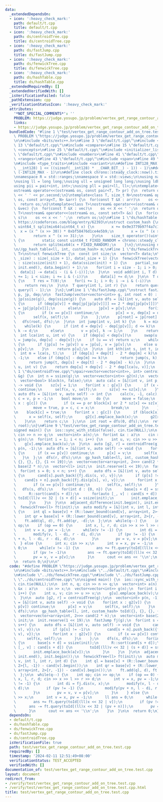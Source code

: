 ```yaml
---
data:
  _extendedDependsOn:
  - icon: ':heavy_check_mark:'
    path: default/t.cpp
    title: default/t.cpp
  - icon: ':heavy_check_mark:'
    path: ds/centroidTree.cpp
    title: ds/centroidTree.cpp
  - icon: ':heavy_check_mark:'
    path: ds/fastJump.cpp
    title: ds/fastJump.cpp
  - icon: ':heavy_check_mark:'
    path: ds/fenwickTree.cpp
    title: ds/fenwickTree.cpp
  - icon: ':heavy_check_mark:'
    path: ds/hashTable.cpp
    title: ds/hashTable.cpp
  _extendedRequiredBy: []
  _extendedVerifiedWith: []
  _isVerificationFailed: false
  _pathExtension: cpp
  _verificationStatusIcon: ':heavy_check_mark:'
  attributes:
    '*NOT_SPECIAL_COMMENTS*': ''
    PROBLEM: https://judge.yosupo.jp/problem/vertex_get_range_contour_add_on_tree
    links:
    - https://judge.yosupo.jp/problem/vertex_get_range_contour_add_on_tree
  bundledCode: "#line 1 \"test/vertex_get_range_contour_add_on_tree.test.cpp\"\n#define\
    \ PROBLEM \"https://judge.yosupo.jp/problem/vertex_get_range_contour_add_on_tree\"\
    \n\n#include <bits/extc++.h>\n#line 3 \"default/t.cpp\"\n#include <bit>\n#line\
    \ 13 \"default/t.cpp\"\n#include <compare>\n#line 15 \"default/t.cpp\"\n#include\
    \ <concepts>\n#line 25 \"default/t.cpp\"\n#include <initializer_list>\n#line 36\
    \ \"default/t.cpp\"\n#include <numbers>\n#line 41 \"default/t.cpp\"\n#include\
    \ <ranges>\n#line 43 \"default/t.cpp\"\n#include <span>\n#line 49 \"default/t.cpp\"\
    \n#include <type_traits>\n#include <variant>\n\n#define INT128_MAX (__int128)(((unsigned\
    \ __int128) 1 << ((sizeof(__int128) * __CHAR_BIT__) - 1)) - 1)\n#define INT128_MIN\
    \ (-INT128_MAX - 1)\n\n#define clock chrono::steady_clock::now().time_since_epoch().count()\n\
    \nnamespace R = std::ranges;\nnamespace V = std::views;\n\nusing namespace std;\n\
    \nusing ll = long long;\nusing ull = unsigned long long;\nusing ldb = long double;\n\
    using pii = pair<int, int>;\nusing pll = pair<ll, ll>;\n\ntemplate<class T>\n\
    ostream& operator<<(ostream& os, const pair<T, T> pr) {\n  return os << pr.first\
    \ << ' ' << pr.second;\n}\ntemplate<class T, size_t N>\nostream& operator<<(ostream&\
    \ os, const array<T, N> &arr) {\n  for(const T &X : arr)\n    os << X << ' ';\n\
    \  return os;\n}\ntemplate<class T>\nostream& operator<<(ostream& os, const vector<T>\
    \ &vec) {\n  for(const T &X : vec)\n    os << X << ' ';\n  return os;\n}\ntemplate<class\
    \ T>\nostream& operator<<(ostream& os, const set<T> &s) {\n  for(const T &x :\
    \ s)\n    os << x << ' ';\n  return os;\n}\n#line 1 \"ds/hashTable.cpp\"\n//source:\
    \ https://codeforces.com/blog/entry/62393\n\nstruct custom_hash {\n    static\
    \ uint64_t splitmix64(uint64_t x) {\n        x += 0x9e3779b97f4a7c15;\n      \
    \  x = (x ^ (x >> 30)) * 0xbf58476d1ce4e5b9;\n        x = (x ^ (x >> 27)) * 0x94d049bb133111eb;\n\
    \        return x ^ (x >> 31);\n    }\n\n    size_t operator()(uint64_t x) const\
    \ {\n        static const uint64_t FIXED_RANDOM = chrono::steady_clock::now().time_since_epoch().count();\n\
    \        return splitmix64(x + FIXED_RANDOM);\n    }\n};\n\nusing namespace __gnu_pbds;\n\
    \n//gp_hash_table<ll, int, custom_hash> m;\n#line 1 \"ds/fenwickTree.cpp\"\ntemplate<class\
    \ T>\nstruct fenwickTree {\n  const int size;\n  vector<T> data;\n\n  fenwickTree(int\
    \ _size) : size(_size + 1), data(_size + 1) {}\n  fenwickTree(vector<T> &init)\
    \ : size(ssize(init) + 1), data(ssize(init) + 1) {\n    partial_sum(init.begin(),\
    \ init.end(), data.begin() + 1);\n    for(int i = size - 1; i > 0; i--)\n    \
    \  data[i] -= data[i - (i & (-i))];\n  }\n\n  void add(int i, T d) {\n    for(i\
    \ += 1; i < size; i += i & (-i))\n      data[i] += d;\n  }\n\n  T query(int i)\
    \ {\n    T res = T(0);\n    for(i += 1; i > 0; i -= i & (-i))\n      res += data[i];\n\
    \    return res;\n  }\n\n  T query(int l, int r) {\n    return query(r - 1) -\
    \ query(l - 1);\n  }\n};\n#line 1 \"ds/fastJump.cpp\"\nstruct fastJump {\n  vector<int>\
    \ p, jp, dep;\n\n  fastJump(vector<vector<int>> g, int root = 0) : p(ssize(g)),\
    \ jp(ssize(g)), dep(ssize(g)) {\n    auto dfs = [&](int v, auto self) -> void\
    \ {\n      if (dep[p[v]] + dep[jp[jp[p[v]]]] == 2 * dep[jp[p[v]]])\n        jp[v]\
    \ = jp[jp[p[v]]];\n      else\n        jp[v] = p[v];\n\n      for(int x : g[v])\
    \ {\n        if (x == p[v]) continue;\n        p[x] = v, dep[x] = dep[v] + 1;\n\
    \        self(x, self);\n      }\n    };\n\n    p[root] = jp[root] = root;\n \
    \   dfs(root, dfs);\n  }\n\n  int jump(int v, int k) {\n    k = min(k, dep[v]);\n\
    \    while(k) {\n      if (int d = dep[v] - dep[jp[v]]; d <= k)\n        v = jp[v],\
    \ k -= d;\n      else\n        v = p[v], k -= 1;\n    }\n    return v;\n  }\n\n\
    \  int lca(int u, int v) {\n    if (dep[u] < dep[v])\n      swap(u, v);\n    u\
    \ = jump(u, dep[u] - dep[v]);\n    if (u == v) return u;\n    while(p[u] != p[v])\
    \ {\n      if (jp[u] != jp[v]) u = jp[u], v = jp[v];\n      else u = p[u], v =\
    \ p[v];\n    }\n    return p[u];\n  }\n\n  int kth(int s, int t, int k) {\n  \
    \  int m = lca(s, t);\n    if (dep[s] + dep[t] - 2 * dep[m] < k)\n      return\
    \ -1;\n    else if (dep[s] - dep[m] >= k)\n      return jump(s, k);\n    else\n\
    \      return jump(t, dep[s] + dep[t] - 2 * dep[m] - k);\n  }\n\n  int dis(int\
    \ u, int v) {\n    return dep[u] + dep[v] - 2 * dep[lca(u, v)];\n  }\n};\n#line\
    \ 1 \"ds/centroidTree.cpp\"\npair<vector<vector<int>>, int> centroidTree(vector<vector<int>>\
    \ &g) {\n  int n = ssize(g);\n  vector<vector<int>> g2(n);\n  vector<int> sz(n);\n\
    \  vector<bool> block(n, false);\n\n  auto calc = [&](int v, int p, auto self)\
    \ -> void {\n    sz[v] = 1;\n    for(int x : g[v]) {\n      if (x == p or block[x])\
    \ continue;\n      self(x, v, self);\n      sz[v] += sz[x];\n    }\n  };\n\n \
    \ auto dfs = [&](int v, auto self) -> int {\n    calc(v, -1, calc);\n\n    int\
    \ c = v, p = -1;\n    bool move;\n    do {\n      move = false;\n      for(int\
    \ x : g[c]) {\n        if (x == p or block[x] or 2 * sz[x] <= sz[v]) continue;\n\
    \        move = true, p = c, c = x;\n        break;\n      }\n    } while(move);\n\
    \n    block[c] = true;\n    for(int x : g[c]) {\n      if (block[x]) continue;\n\
    \      x = self(x, self);\n      g2[c].emplace_back(x);\n      g2[x].emplace_back(c);\n\
    \    }\n\n    return c;\n  };\n\n  int root = dfs(0, dfs);\n\n  return make_pair(g2,\
    \ root);\n}\n#line 9 \"test/vertex_get_range_contour_add_on_tree.test.cpp\"\n\n\
    signed main() {\n  ios::sync_with_stdio(false), cin.tie(NULL);\n\n  int n, q;\
    \ cin >> n >> q;\n  vector<int> a(n);\n  for(int &x : a)\n    cin >> x;\n  vector<vector<int>>\
    \ g(n);\n  for(int i = 1; i < n; i++) {\n    int u, v; cin >> u >> v;\n    g[u].emplace_back(v);\n\
    \    g[v].emplace_back(u);\n  }\n\n  auto [g2, r] = centroidTree(g);\n\n  vector<int>\
    \ p(n, -1);\n  auto dfs = [&](int v, auto self) -> void {\n    for(int x : g2[v])\
    \ {\n      if (x == p[v]) continue;\n      p[x] = v;\n      self(x, self);\n \
    \   }\n  };\n  dfs(r, dfs);\n\n  gp_hash_table<ll, int, custom_hash> toId({},\
    \ {}, {}, {}, {1 << 19});\n  vector<vector<array<int, 2>>> cand(2 * n);\n  vector<int>\
    \ base(2 * n);\n  vector<ll> init;\n  init.reserve(1 << 19);\n  fastJump fj(g);\n\
    \  for(int s = 0; s < n; s++) {\n    auto dfs = [&](int v, auto self) -> void\
    \ {\n      cand[s].push_back({fj.dis(s, v), v});\n      if (p[s] != -1)\n    \
    \    cand[s + n].push_back({fj.dis(p[s], v), v});\n      for(int x : g2[v]) {\n\
    \        if (x == p[v]) continue;\n        self(x, self);\n      }\n    };\n \
    \   dfs(s, dfs);\n    for(int d : {0, n}) {\n      base[s + d] = ssize(init);\n\
    \      R::sort(cand[s + d]);\n      for(auto [_, v] : cand[s + d]) {\n       \
    \ toId[(ll)v << 32 | (s + d)] = ssize(init);\n        init.emplace_back(a[v]);\n\
    \      }\n    }\n  }\n\n  adjacent_difference(init.begin(), init.end(), init.begin());\n\
    \  fenwickTree<ll> ft(init);\n  auto modify = [&](int v, int l, int r, int d)\
    \ {\n    int ql = base[v] + (R::lower_bound(cand[v], array<int, 2>{l, -1}) - cand[v].begin());\n\
    \    int qr = base[v] + (R::lower_bound(cand[v], array<int, 2>{r, -1}) - cand[v].begin());\n\
    \    ft.add(ql, d), ft.add(qr, -d);\n  };\n\n  while(q--) {\n    int op; cin >>\
    \ op;\n    if (op == 0) {\n      int x, l, r, d; cin >> x >> l >> r >> d;\n  \
    \    int v = x, pv = -1;\n      while(v != -1) {\n        int di = fj.dis(v, x);\n\
    \        modify(v, l - di, r - di, d);\n        if (pv != -1) {\n          modify(pv\
    \ + n, l - di, r - di, d);\n        }\n        pv = v, v = p[v];\n      }\n  \
    \  } else {\n      int x; cin >> x;\n      int v = x, pv = -1;\n      ll ans =\
    \ 0;\n      while(v != -1) {\n        ans += ft.query(toId[(ll)x << 32 | v]);\n\
    \        if (pv != -1)\n          ans -= ft.query(toId[(ll)x << 32 | (pv + n)]);\n\
    \        pv = v, v = p[v];\n      }\n      cout << ans << '\\n';\n    }\n  }\n\
    \n  return 0;\n}\n\n"
  code: "#define PROBLEM \"https://judge.yosupo.jp/problem/vertex_get_range_contour_add_on_tree\"\
    \n\n#include <bits/extc++.h>\n#include \"../default/t.cpp\"\n#include \"../ds/hashTable.cpp\"\
    \n#include \"../ds/fenwickTree.cpp\"\n#include \"../ds/fastJump.cpp\"\n#include\
    \ \"../ds/centroidTree.cpp\"\n\nsigned main() {\n  ios::sync_with_stdio(false),\
    \ cin.tie(NULL);\n\n  int n, q; cin >> n >> q;\n  vector<int> a(n);\n  for(int\
    \ &x : a)\n    cin >> x;\n  vector<vector<int>> g(n);\n  for(int i = 1; i < n;\
    \ i++) {\n    int u, v; cin >> u >> v;\n    g[u].emplace_back(v);\n    g[v].emplace_back(u);\n\
    \  }\n\n  auto [g2, r] = centroidTree(g);\n\n  vector<int> p(n, -1);\n  auto dfs\
    \ = [&](int v, auto self) -> void {\n    for(int x : g2[v]) {\n      if (x ==\
    \ p[v]) continue;\n      p[x] = v;\n      self(x, self);\n    }\n  };\n  dfs(r,\
    \ dfs);\n\n  gp_hash_table<ll, int, custom_hash> toId({}, {}, {}, {}, {1 << 19});\n\
    \  vector<vector<array<int, 2>>> cand(2 * n);\n  vector<int> base(2 * n);\n  vector<ll>\
    \ init;\n  init.reserve(1 << 19);\n  fastJump fj(g);\n  for(int s = 0; s < n;\
    \ s++) {\n    auto dfs = [&](int v, auto self) -> void {\n      cand[s].push_back({fj.dis(s,\
    \ v), v});\n      if (p[s] != -1)\n        cand[s + n].push_back({fj.dis(p[s],\
    \ v), v});\n      for(int x : g2[v]) {\n        if (x == p[v]) continue;\n   \
    \     self(x, self);\n      }\n    };\n    dfs(s, dfs);\n    for(int d : {0, n})\
    \ {\n      base[s + d] = ssize(init);\n      R::sort(cand[s + d]);\n      for(auto\
    \ [_, v] : cand[s + d]) {\n        toId[(ll)v << 32 | (s + d)] = ssize(init);\n\
    \        init.emplace_back(a[v]);\n      }\n    }\n  }\n\n  adjacent_difference(init.begin(),\
    \ init.end(), init.begin());\n  fenwickTree<ll> ft(init);\n  auto modify = [&](int\
    \ v, int l, int r, int d) {\n    int ql = base[v] + (R::lower_bound(cand[v], array<int,\
    \ 2>{l, -1}) - cand[v].begin());\n    int qr = base[v] + (R::lower_bound(cand[v],\
    \ array<int, 2>{r, -1}) - cand[v].begin());\n    ft.add(ql, d), ft.add(qr, -d);\n\
    \  };\n\n  while(q--) {\n    int op; cin >> op;\n    if (op == 0) {\n      int\
    \ x, l, r, d; cin >> x >> l >> r >> d;\n      int v = x, pv = -1;\n      while(v\
    \ != -1) {\n        int di = fj.dis(v, x);\n        modify(v, l - di, r - di,\
    \ d);\n        if (pv != -1) {\n          modify(pv + n, l - di, r - di, d);\n\
    \        }\n        pv = v, v = p[v];\n      }\n    } else {\n      int x; cin\
    \ >> x;\n      int v = x, pv = -1;\n      ll ans = 0;\n      while(v != -1) {\n\
    \        ans += ft.query(toId[(ll)x << 32 | v]);\n        if (pv != -1)\n    \
    \      ans -= ft.query(toId[(ll)x << 32 | (pv + n)]);\n        pv = v, v = p[v];\n\
    \      }\n      cout << ans << '\\n';\n    }\n  }\n\n  return 0;\n}\n\n"
  dependsOn:
  - default/t.cpp
  - ds/hashTable.cpp
  - ds/fenwickTree.cpp
  - ds/fastJump.cpp
  - ds/centroidTree.cpp
  isVerificationFile: true
  path: test/vertex_get_range_contour_add_on_tree.test.cpp
  requiredBy: []
  timestamp: '2024-02-11 12:51:49+08:00'
  verificationStatus: TEST_ACCEPTED
  verifiedWith: []
documentation_of: test/vertex_get_range_contour_add_on_tree.test.cpp
layout: document
redirect_from:
- /verify/test/vertex_get_range_contour_add_on_tree.test.cpp
- /verify/test/vertex_get_range_contour_add_on_tree.test.cpp.html
title: test/vertex_get_range_contour_add_on_tree.test.cpp
---
```

